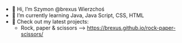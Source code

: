 - 👋 Hi, I’m Szymon @brexus Wierzchoś
- 🌱 I’m currently learning Java, Java Script, CSS, HTML
- 👀 Check out my latest projects:
  - Rock, paper & scissors --> https://brexus.github.io/rock-paper-scissors/
